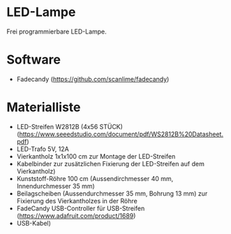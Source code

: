 # LED-Lampe
Frei programmierbare LED-Lampe.

# Software

* Fadecandy (https://github.com/scanlime/fadecandy)

# Materialliste

* LED-Streifen W2812B (4x56 STÜCK) (https://www.seeedstudio.com/document/pdf/WS2812B%20Datasheet.pdf)
* LED-Trafo 5V, 12A
* Vierkantholz 1x1x100 cm zur Montage der LED-Streifen
* Kabelbinder zur zusätzlichen Fixierung der LED-Streifen auf dem Vierkantholz)
* Kunststoff-Röhre 100 cm (Aussendirchmesser 40 mm, Innendurchmesser 35 mm)
* Beilagscheiben (Aussendurchmesser 35 mm, Bohrung 13 mm) zur Fixierung des Vierkantholzes in der Röhre
* FadeCandy USB-Controller für USB-Streifen (https://www.adafruit.com/product/1689)
* USB-Kabel)
